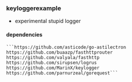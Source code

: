 ### keyloggerexample

  - experimental stupid logger


#### dependencies
	```https://github.com/asticode/go-astilectron
	https://github.com/buaazp/fasthttprouter
	https://github.com/valyala/fasthttp
	https://github.com/sirupsen/logrus
	https://github.com/MarinX/keylogger
	https://github.com/parnurzeal/gorequest```
